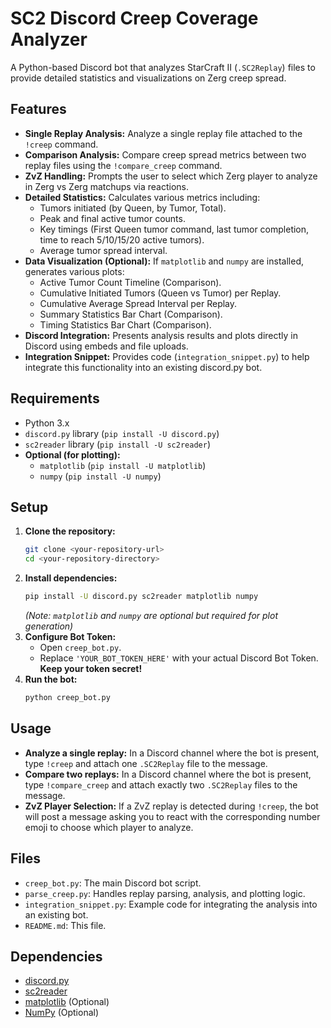 # SC2 Discord Creep Coverage Analyzer

A Python-based Discord bot that analyzes StarCraft II (`.SC2Replay`) files to provide detailed statistics and visualizations on Zerg creep spread.

## Features

* **Single Replay Analysis:** Analyze a single replay file attached to the `!creep` command.
* **Comparison Analysis:** Compare creep spread metrics between two replay files using the `!compare_creep` command.
* **ZvZ Handling:** Prompts the user to select which Zerg player to analyze in Zerg vs Zerg matchups via reactions.
* **Detailed Statistics:** Calculates various metrics including:
    * Tumors initiated (by Queen, by Tumor, Total).
    * Peak and final active tumor counts.
    * Key timings (First Queen tumor command, last tumor completion, time to reach 5/10/15/20 active tumors).
    * Average tumor spread interval.
* **Data Visualization (Optional):** If `matplotlib` and `numpy` are installed, generates various plots:
    * Active Tumor Count Timeline (Comparison).
    * Cumulative Initiated Tumors (Queen vs Tumor) per Replay.
    * Cumulative Average Spread Interval per Replay.
    * Summary Statistics Bar Chart (Comparison).
    * Timing Statistics Bar Chart (Comparison).
* **Discord Integration:** Presents analysis results and plots directly in Discord using embeds and file uploads.
* **Integration Snippet:** Provides code (`integration_snippet.py`) to help integrate this functionality into an existing discord.py bot.

## Requirements

* Python 3.x
* `discord.py` library (`pip install -U discord.py`)
* `sc2reader` library (`pip install -U sc2reader`)
* **Optional (for plotting):**
    * `matplotlib` (`pip install -U matplotlib`)
    * `numpy` (`pip install -U numpy`)

## Setup

1.  **Clone the repository:**
    ```bash
    git clone <your-repository-url>
    cd <your-repository-directory>
    ```
2.  **Install dependencies:**
    ```bash
    pip install -U discord.py sc2reader matplotlib numpy
    ```
    *(Note: `matplotlib` and `numpy` are optional but required for plot generation)*
3.  **Configure Bot Token:**
    * Open `creep_bot.py`.
    * Replace `'YOUR_BOT_TOKEN_HERE'` with your actual Discord Bot Token. **Keep your token secret!**
4.  **Run the bot:**
    ```bash
    python creep_bot.py
    ```

## Usage

* **Analyze a single replay:**
    In a Discord channel where the bot is present, type `!creep` and attach one `.SC2Replay` file to the message.
* **Compare two replays:**
    In a Discord channel where the bot is present, type `!compare_creep` and attach exactly two `.SC2Replay` files to the message.
* **ZvZ Player Selection:**
    If a ZvZ replay is detected during `!creep`, the bot will post a message asking you to react with the corresponding number emoji to choose which player to analyze.

## Files

* `creep_bot.py`: The main Discord bot script.
* `parse_creep.py`: Handles replay parsing, analysis, and plotting logic.
* `integration_snippet.py`: Example code for integrating the analysis into an existing bot.
* `README.md`: This file.

## Dependencies

* [discord.py](https://github.com/Rapptz/discord.py)
* [sc2reader](https://github.com/ggtracker/sc2reader)
* [matplotlib](https://matplotlib.org/) (Optional)
* [NumPy](https://numpy.org/) (Optional)